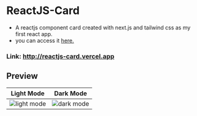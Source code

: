 # ReactJS-Card
- A reactjs component card created with next.js and tailwind css as my first react app.
- you can access it [here.](http://reactjs-card.vercel.app)

### Link: http://reactjs-card.vercel.app

## Preview
|Light Mode|Dark Mode|
|-|-|
|![light mode](https://user-images.githubusercontent.com/91379432/154257302-8449390b-8246-41f7-9213-c42f023dad1a.PNG)|![dark mode](https://user-images.githubusercontent.com/91379432/154257357-eb24eb55-ef59-4648-aa20-43874565c61c.PNG)|
